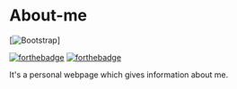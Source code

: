 # About-me

[![Bootstrap](https://img.shields.io/badge/USES-BOOTSTRAP-blue.svg)]

[![forthebadge](https://forthebadge.com/images/badges/uses-html.svg)](https://forthebadge.com)
[![forthebadge](https://forthebadge.com/images/badges/check-it-out.svg)](https://forthebadge.com)



It's a personal webpage which gives information about me.
